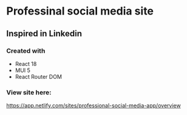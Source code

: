 # Professinal social media site

## Inspired in Linkedin

### Created with

- React 18
- MUI 5
- React Router DOM

### View site here:

https://app.netlify.com/sites/professional-social-media-app/overview
